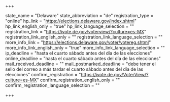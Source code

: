 +++

state_name = "Delaware"
state_abbreviation = "de"
registration_type = "online"
hp_link = "https://elections.delaware.gov/index.shtml"
hp_link_english_only = "true"
hp_link_language_selection = ""
registration_link = "https://ivote.de.gov/voterview/?culture=es-MX"
registration_link_english_only = ""
registration_link_language_selection = ""
more_info_link = "https://elections.delaware.gov/voter/votereg.shtml"
more_info_link_english_only = "true"
more_info_link_language_selection = ""
ip_deadline = "hasta el cuarto sábado antes del día de las elecciones"
online_deadline = "hasta el cuarto sábado antes del día de las elecciones"
mail_received_deadline = ""
mail_postmarked_deadline = "debe tener el sello del correo a más tardar el cuarto sábado antes del día de las elecciones"
confirm_registration = "https://ivote.de.gov/VoterView/?culture=es-MX"
confirm_registration_english_only = ""
confirm_registration_language_selection = ""

+++